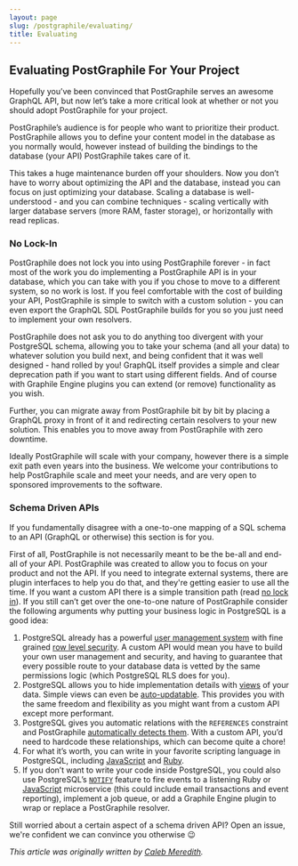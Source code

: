 ```yaml
---
layout: page
slug: /postgraphile/evaluating/
title: Evaluating
---
```


## Evaluating PostGraphile For Your Project

Hopefully you’ve been convinced that PostGraphile serves an awesome GraphQL API,
but now let’s take a more critical look at whether or not you should adopt
PostGraphile for your project.

PostGraphile’s audience is for people who want to prioritize their product.
PostGraphile allows you to define your content model in the database as you
normally would, however instead of building the bindings to the database
(your API) PostGraphile takes care of it.

This takes a huge maintenance burden off your shoulders. Now you don’t have
to worry about optimizing the API and the database, instead you can focus on
just optimizing your database. Scaling a database is well-understood - and
you can combine techniques - scaling vertically with larger database servers
(more RAM, faster storage), or horizontally with read replicas.

### No Lock-In

PostGraphile does not lock you into using PostGraphile forever - in fact most
of the work you do implementing a PostGraphile API is in your database, which
you can take with you if you chose to move to a different system, so no work
is lost. If you feel comfortable with the cost of building your API,
PostGraphile is simple to switch with a custom solution - you can even export
the GraphQL SDL PostGraphile builds for you so you just need to implement
your own resolvers.

PostGraphile does not ask you to do anything too divergent with your
PostgreSQL schema, allowing you to take your schema (and all your data) to
whatever solution you build next, and being confident that it was well
designed - hand rolled by you! GraphQL itself provides a simple and clear
deprecation path if you want to start using different fields. And of course
with Graphile Engine plugins you can extend (or remove) functionality as you
wish.

Further, you can migrate away from PostGraphile bit by bit by placing a
GraphQL proxy in front of it and redirecting certain resolvers to your new
solution. This enables you to move away from PostGraphile with zero downtime.

Ideally PostGraphile will scale with your company, however there is a simple
exit path even years into the business. We welcome your contributions to help
PostGraphile scale and meet your needs, and are very open to sponsored
improvements to the software.

### Schema Driven APIs

If you fundamentally disagree with a one-to-one mapping of a SQL schema to an
API (GraphQL or otherwise) this section is for you.

First of all, PostGraphile is not necessarily meant to be the be-all and
end-all of your API. PostGraphile was created to allow you to focus on your
product and not the API. If you need to integrate external systems, there are
plugin interfaces to help you do that, and they're getting easier to use all
the time. If you want a custom API there is a simple transition path (read
[no lock in](#no-lock-in)). If you still can’t get over the one-to-one nature
of PostGraphile consider the following arguments why putting your business
logic in PostgreSQL is a good idea:

1.  PostgreSQL already has a powerful [user management system][user-management] with fine grained [row level security][row-level-security]. A custom API would mean you have to build your own user management and security, and having to guarantee that every possible route to your database data is vetted by the same permissions logic (which PostgreSQL RLS does for you).
2.  PostgreSQL allows you to hide implementation details with [views][pg-views] of your data. Simple views can even be [auto-updatable][pg-udpatable-views]. This provides you with the same freedom and flexibility as you might want from a custom API except more performant.
3.  PostgreSQL gives you automatic relations with the `REFERENCES` constraint and PostGraphile [automatically detects them](/postgraphile/relations/). With a custom API, you’d need to hardcode these relationships, which can become quite a chore!
4.  For what it’s worth, you can write in your favorite scripting language in PostgreSQL, including [JavaScript][js-in-pg] and [Ruby][ruby-in-pg].
5.  If you don’t want to write your code inside PostgreSQL, you could also use PostgreSQL’s [`NOTIFY`][pg-notify] feature to fire events to a listening Ruby or [JavaScript][node-pg-notify] microservice (this could include email transactions and event reporting), implement a job queue, or add a Graphile Engine plugin to wrap or replace a PostGraphile resolver.

Still worried about a certain aspect of a schema driven API? Open an issue, we're confident we can convince you otherwise 😉

[user-management]: http://www.postgresql.org/docs/current/static/user-manag.html
[row-level-security]: http://www.postgresql.org/docs/current/static/ddl-rowsecurity.html
[pg-views]: http://www.postgresql.org/docs/current/static/sql-createview.html
[pg-udpatable-views]: http://www.postgresql.org/docs/current/static/sql-createview.html#SQL-CREATEVIEW-UPDATABLE-VIEWS
[js-in-pg]: https://blog.heroku.com/archives/2013/6/5/javascript_in_your_postgres
[ruby-in-pg]: https://github.com/knu/postgresql-plruby
[pg-notify]: http://www.postgresql.org/docs/current/static/sql-notify.html
[node-pg-notify]: https://www.npmjs.com/package/pg-pubsub

_This article was originally written by [Caleb Meredith](https://twitter.com/calebmer)._
